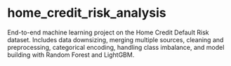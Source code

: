 # home_credit_risk_analysis
 End-to-end machine learning project on the Home Credit Default Risk dataset. Includes data downsizing, merging multiple sources, cleaning and preprocessing, categorical encoding, handling class imbalance, and model building with Random Forest and LightGBM.
